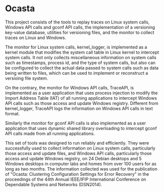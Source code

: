 # Ocasta
This project consists of the tools to replay traces on Linux system calls, Windows API calls and gconf API calls, the implementation of a versioning key-value database, utilities for versioning files, and the monitor to collect traces on Linux and Windows.

The monitor for Linux system calls, kernel_logger, is implemented as a kernel module that modifies the system call table in Linux kernel to intercept system calls. It not only collects miscellaneous information on system calls such as timestamps, process id, and the type of system calls, but also can be configured to collect the actual data passed to system calls such as data being written to files, which can be used to implement or reconstruct a versioing file system.

On the contrary, the monitor for Windows API calls, TraceAPI, is implemented as a user application that uses process injection to modify the Import Address Table (IAT) of all running applications to intercept Windows API calls such as those access and update Windows registry. Different from kernel_logger, TraceAPI logs the information on Windows API calls in text format.

Similarly the monitor for gconf API calls is also implemented as a user application that uses dynamic shared library overloading to intercept gconf API calls made from all running applications.

This set of tools was designed to run reliably and efficiently. They were successfully used to collect information on Linux system calls, particularly those access and update files, and Windows API calls, particularly those access and update Windows registry, on 24 Debian desktops and 5 Windows desktops in computer labs and homes from over 100 users for as long as two months. The information collected was used for the publication of "Ocasta: Clustering Configuration Settings for Error Recovery" in the proceedings of the 44th Annual IEEE/IFIP International Conference on Dependable Systems and Networks (DSN2014).
